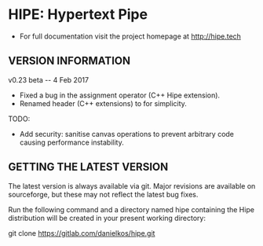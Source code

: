 HIPE: Hypertext Pipe
====================

* For full documentation visit the project homepage at http://hipe.tech


VERSION INFORMATION
-------------------

v0.23 beta -- 4 Feb 2017

- Fixed a bug in the assignment operator (C++ Hipe extension).
- Renamed <hipetec> header (C++ extensions) to <hipe> for simplicity.


TODO:

- Add security: sanitise canvas operations to prevent arbitrary code causing performance instability.



GETTING THE LATEST VERSION
--------------------------

The latest version is always available via git. Major revisions are available on sourceforge, but these may not reflect the latest bug fixes.

Run the following command and a directory named hipe containing the Hipe distribution will be created in your present working directory:


  git clone https://gitlab.com/danielkos/hipe.git


